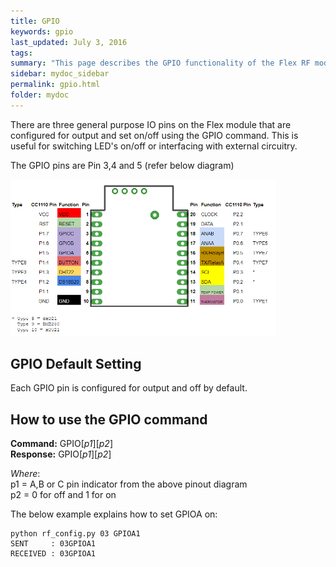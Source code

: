 ```yaml
---
title: GPIO
keywords: gpio
last_updated: July 3, 2016
tags:  
summary: "This page describes the GPIO functionality of the Flex RF module."
sidebar: mydoc_sidebar
permalink: gpio.html
folder: mydoc
---
```


There are three general purpose IO pins on the Flex module that are configured for output and set on/off using the GPIO command. This is useful for switching LED's on/off or interfacing with external circuitry.

The GPIO pins are Pin 3,4 and 5 (refer below diagram) 

<img src="images/flex pinout v2.png" width="425"/>

## GPIO Default Setting
Each GPIO pin is configured for output and off by default.

## How to use the GPIO command 

**Command:** GPIO[*p1*][*p2*] <br>
**Response:** GPIO[*p1*][*p2*]

*Where*: <BR> 
p1 = A,B or C pin indicator from the above pinout diagram <BR>
p2 = 0 for off and 1 for on <BR>

The below example explains how to set GPIOA on:

```
python rf_config.py 03 GPIOA1 
SENT     : 03GPIOA1
RECEIVED : 03GPIOA1
```

